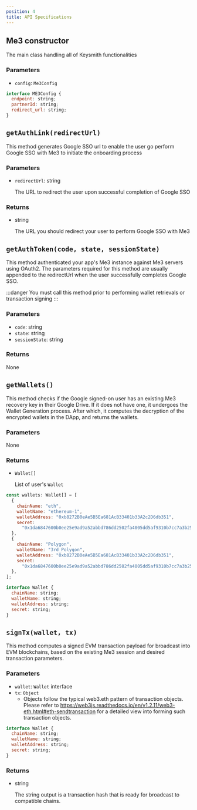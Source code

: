 ```yaml
---
position: 4
title: API Specifications
---
```


## Me3 constructor

The main class handling all of Keysmith functionalities

### Parameters

- `config`: `Me3Config`

```js
interface ME3Config {
  endpoint: string;
  partnerId: string;
  redirect_url: string;
}
```

## `getAuthLink(redirectUrl)`

This method generates Google SSO url to enable the user go perform Google SSO with Me3 to initiate the onboarding process

### Parameters

- `redirectUrl`: string

  The URL to redirect the user upon successful completion of Google SSO

### Returns

- string

  The URL you should redirect your user to perform Google SSO with Me3

## `getAuthToken(code, state, sessionState)`

This method authenticated your app's Me3 instance against Me3 servers using OAuth2. The parameters required for this method are usually appended to the redirectUrl when the user successfully completes Google SSO.

:::danger
You must call this method prior to performing wallet retrievals or transaction signing
:::

### Parameters

- `code`: string
- `state`: string
- `sessionState`: string

### Returns

None

## `getWallets()`

This method checks if the Google signed-on user has an existing Me3 recovery key in their Google Drive. If it does not have one, it undergoes the Wallet Generation process. After which, it computes the decryption of the encrypted wallets in the DApp, and returns the wallets.

### Parameters

None

### Returns

- `Wallet[]`

  List of user's `Wallet`

```js title="Example Value"
const wallets: Wallet[] = [
  {
    chainName: "eth",
    walletName: "ethereum-1",
    walletAddress: "0xb8272B0eAe5B5Ea681AcB33401b33A2c2D6db351",
    secret:
      "0x1da6847600b0ee25e9ad9a52abbd786dd2502fa4005dd5af9310b7cc7a3b25db",
  },
  {
    chainName: "Polygon",
    walletName: "3rd_Polygon",
    walletAddress: "0xb8272B0eAe5B5Ea681AcB33401b33A2c2D6db351",
    secret:
      "0x1da6847600b0ee25e9ad9a52abbd786dd2502fa4005dd5af9310b7cc7a3b25db",
  },
];
```

```js title="Model"
interface Wallet {
  chainName: string;
  walletName: string;
  walletAddress: string;
  secret: string;
}
```

## `signTx(wallet, tx)`

This method computes a signed EVM transaction payload for broadcast into EVM blockchains, based on the existing Me3 session and desired transaction parameters.

### Parameters

- `wallet`: `Wallet` interface
- `tx`: `Object`
  - Objects follow the typical web3.eth pattern of transaction objects. Please refer to https://web3js.readthedocs.io/en/v1.2.11/web3-eth.html#eth-sendtransaction for a detailed view into forming such transaction objects.

```js title="Model"
interface Wallet {
  chainName: string;
  walletName: string;
  walletAddress: string;
  secret: string;
}
```

### Returns

- string

  The string output is a transaction hash that is ready for broadcast to compatible chains.
